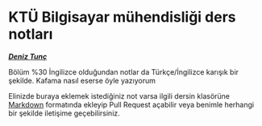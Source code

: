 # KTÜ Bilgisayar mühendisliği ders notları

***[Deniz Tunç](https://deniz.is-a.dev)***

Bölüm %30 İngilizce olduğundan notlar da Türkçe/İngilizce karışık bir şekilde. Kafama nasıl eserse öyle yazıyorum

Elinizde buraya eklemek istediğiniz not varsa ilgili dersin klasörüne [Markdown](https://www.markdownguide.org/getting-started/) formatında ekleyip Pull Request açabilir veya benimle herhangi bir şekilde iletişime geçebilirsiniz.
